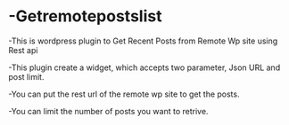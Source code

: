 # -Getremotepostslist

-This is wordpress plugin to Get Recent Posts from Remote Wp site using Rest api

-This plugin create a widget, which accepts two parameter, Json URL and post limit.

-You can put the rest url of the remote wp site to get the posts.

-You can limit the number of posts you want to retrive.
